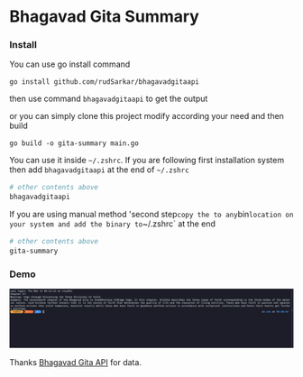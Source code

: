 # Bhagavad Gita Summary

### Install

You can use go install command

```console
go install github.com/rudSarkar/bhagavadgitaapi
```

then use command `bhagavadgitaapi` to get the output

or you can simply clone this project modify according your need and then build

```console
go build -o gita-summary main.go
```

You can use it inside `~/.zshrc`. If you are following first installation system then add `bhagavadgitaapi` at the end of `~/.zshrc`

```bash
# other contents above
bhagavadgitaapi
```

If you are using manual method 'second step`copy the to any`bin`location on your system and add the binary to`~/.zshrc` at the end

```bash
# other contents above
gita-summary
```

### Demo

![Screenshot of a comment gita summary](images/demo.png)

Thanks [Bhagavad Gita API](https://bhagavadgitaapi.in/) for data.
